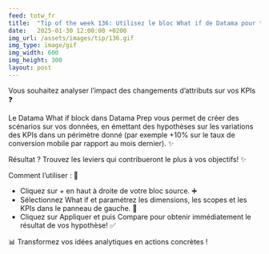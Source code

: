 ```yaml
---
feed: totw_fr
title:  "Tip of the week 136: Utilisez le bloc What if de Datama pour tester vos hypothèses ! "
date:   2025-01-30 12:00:00 +0200
img_url: /assets/images/tip/136.gif
img_type: image/gif
img_width: 600
img_height: 300
layout: post
---
```


Vous souhaitez analyser l’impact des changements d’attributs sur vos KPIs ❓ 

Le Datama What if block dans Datama Prep vous permet de créer des scénarios sur vos données, en émettant des hypothèses sur les variations des KPIs dans un périmètre donné (par exemple +10% sur le taux de conversion mobile par rapport au mois dernier). ✨ 

Résultat ? Trouvez les leviers qui contribueront le plus à vos objectifs! ✨ 

Comment l’utiliser : 🔧 
  * Cliquez sur + en haut à droite de votre bloc source. ➕ 
  * Sélectionnez What if et paramétrez les dimensions, les scopes et les KPIs dans le panneau de gauche. 📂 
  * Cliquez sur Appliquer et puis Compare pour obtenir immédiatement le résultat de vos hypothèse! ✅ 

📊 Transformez vos idées analytiques en actions concrètes !

